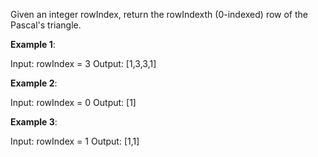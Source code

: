 Given an integer rowIndex, return the rowIndexth (0-indexed) row of the Pascal's triangle.


**Example 1**:

Input: rowIndex = 3
Output: [1,3,3,1]

**Example 2**:

Input: rowIndex = 0
Output: [1]

**Example 3**:

Input: rowIndex = 1
Output: [1,1]
